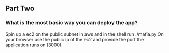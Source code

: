 <h2> Part Two </2>
<h3> What is the most basic way you can deploy the app? </h3>
<p>
Spin up a ec2 on the public subnet in aws and in the shell run ./mafia.py
On your browser use the public ip of the ec2 and provide the port the application runs on (3000).
</p>
